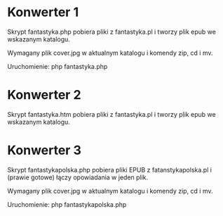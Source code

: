 # Konwerter 1

Skrypt fantastyka.php pobiera pliki z fantastyka.pl
i tworzy plik epub we wskazanym katalogu.

Wymagany plik cover.jpg w aktualnym katalogu
i komendy zip, cd i mv.

Uruchomienie: php fantastyka.php

# Konwerter 2

Skrypt fantastyka.htm pobiera pliki z fantastyka.pl
i tworzy plik epub we wskazanym katalogu.

# Konwerter 3

Skrypt fantastykapolska.php pobiera pliki EPUB z fatanstykapolska.pl
i (prawie gotowe) łączy opowiadania w jeden plik.

Wymagany plik cover.jpg w aktualnym katalogu
i komendy zip, cd i mv.

Uruchomienie: php fantastykapolska.php
